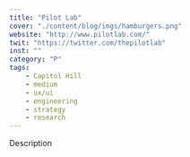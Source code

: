 ```yaml
---
title: "Pilot Lab"
cover: "./content/blog/imgs/hamburgers.png"
website: "http://www.pilotlab.com/"
twit: "https://twitter.com/thepilotlab"
inst: ""
category: "P"
tags:
    - Capitol Hill
    - medium
    - ux/ui
    - engineering
    - strategy
    - research
---
```


Description
